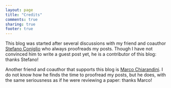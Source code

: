 ```yaml
---
layout: page
title: "Credits"
comments: true
sharing: true
footer: true
---
```


This blog was started after several discussions with my friend and coauthor
<a href="https://plus.google.com/116327072470709585073">Stefano Coniglio</a>
who always proofreads my posts. 
Though I have not convinced him to write a guest post yet,
he is a contributor of this blog: thanks Stefano!

Another friend and coauthor that supports this blog is <a href="http://www.imada.sdu.dk/~marco">Marco Chiarandini</a>.
I do not know how he finds the time to proofread my posts, but he does, with the same
seriousness as if he were reviewing a paper: thanks Marco!
